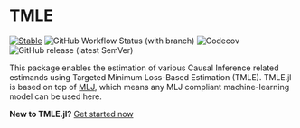 # TMLE

[![Stable](https://img.shields.io/badge/docs-stable-blue.svg)](https://targene.github.io/TMLE.jl/stable/)
![GitHub Workflow Status (with branch)](https://img.shields.io/github/actions/workflow/status/TARGENE/TMLE.jl/CI.yml?branch=main)
![Codecov](https://img.shields.io/codecov/c/github/TARGENE/TMLE.jl/main)
![GitHub release (latest SemVer)](https://img.shields.io/github/v/release/TARGENE/TMLE.jl)

This package enables the estimation of various Causal Inference related estimands using Targeted Minimum Loss-Based Estimation (TMLE). TMLE.jl is based on top of [MLJ](https://alan-turing-institute.github.io/MLJ.jl/dev/), which means any MLJ compliant machine-learning model can be used here.

**New to TMLE.jl?** [Get started now](https://targene.github.io/TMLE.jl/stable/)
